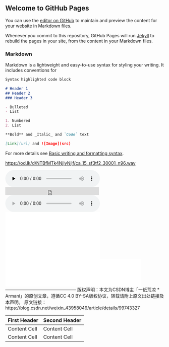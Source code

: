 <script src="http://api.html5media.info/1.1.8/html5media.min.js"></script>
## Welcome to GitHub Pages

You can use the [editor on GitHub](https://github.com/xxctm/ttt/edit/main/docs/index.md) to maintain and preview the content for your website in Markdown files.

Whenever you commit to this repository, GitHub Pages will run [Jekyll](https://jekyllrb.com/) to rebuild the pages in your site, from the content in your Markdown files.

### Markdown

Markdown is a lightweight and easy-to-use syntax for styling your writing. It includes conventions for

```markdown
Syntax highlighted code block

# Header 1
## Header 2
### Header 3

- Bulleted
- List

1. Numbered
2. List

**Bold** and _Italic_ and `Code` text

[Link](url) and ![Image](src)
```

For more details see [Basic writing and formatting syntax](https://docs.github.com/en/github/writing-on-github/getting-started-with-writing-and-formatting-on-github/basic-writing-and-formatting-syntax).

https://od.lk/d/NTBfMTk4NjIyNjlf/ca_15_sf3tf2_30001_n96.wav


<audio id="audio" controls="" preload="none">
      <source id="wav" src="https://od.lk/d/NTBfMTk4NjIyNjlf/ca_15_sf3tf2_30001_n96.wav">
</audio>


<iframe src="https://www.opendrive.com/player/NTBfMTk4NjIyNjlfelY1RGo" height="25" width="297" style="border:0" scrolling="no" frameborder="0" allowtransparency="true"></iframe>


<audio controls>
  <source src="https://od.lk/d/NTBfMTk4NjIyNjlf/ca_15_sf3tf2_30001_n96.wav" type="audio/wav">
  <source src="https://od.lk/s/NTBfMTk4NjIyNjlf/ca_15_sf3tf2_30001_n96.wav" type="audio/wav">
您的浏览器不支持 audio 元素。
</audio>

<iframe src="//player.bilibili.com/player.html?aid=59317437&bvid=BV1Pt411G7qh&cid=103365806&page=1" scrolling="no" border="0" frameborder="no" framespacing="0" allowfullscreen="true"> </iframe>

<iframe frameborder="no" border="0" marginwidth="0" marginheight="0" width=430 height=86 src="//music.163.com/outchain/player?type=2&id=114389&auto=0&height=66"></iframe>
————————————————
版权声明：本文为CSDN博主「一纸荒凉 * Armani」的原创文章，遵循CC 4.0 BY-SA版权协议，转载请附上原文出处链接及本声明。
原文链接：https://blog.csdn.net/weixin_43958049/article/details/99743327



| First Header  | Second Header |
| ------------- | ------------- |
| Content Cell  | Content Cell  |
| Content Cell  | Content Cell  |

